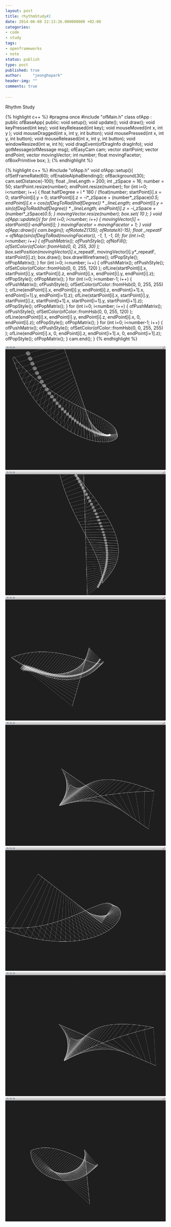 ```yaml
---
layout: post
title: rhythmStudy#1
date: 2014-06-08 22:13:26.000000000 +02:00
categories:
- code
- study
tags:
- openframeworks
- note
status: publish
type: post
published: true
author:     "jeonghopark"
header-img: ""
comments: true

---
```


Rhythm Study


{% highlight c++ %} 
#pragma once
#include "ofMain.h"
class ofApp : public ofBaseApp{
public:
    void setup();
    void update();
    void draw();
    void keyPressed(int key);
    void keyReleased(int key);
    void mouseMoved(int x, int y );
    void mouseDragged(int x, int y, int button);
    void mousePressed(int x, int y, int button);
    void mouseReleased(int x, int y, int button);
    void windowResized(int w, int h);
    void dragEvent(ofDragInfo dragInfo);
    void gotMessage(ofMessage msg);
    ofEasyCam cam;
    vector<ofvec3f> startPoint;
    vector<ofvec3f> endPoint;
    vector<ofvec3f> movingVector;
    int number;
    float movingFacetor;
    ofBoxPrimitive box;
};
{% endhighlight %} 

{% highlight c++ %} 
#include "ofApp.h"
void ofApp::setup(){
    ofSetFrameRate(60);
    ofEnableAlphaBlending();
    ofBackground(30);
    cam.setDistance(-100);
    float _lineLength = 200;
    int _zSpace = 16;
    number = 50;
    startPoint.resize(number);
    endPoint.resize(number);
    for (int i=0; i&lt;number; i++) {
        float halfDegree = i * 180 / (float)number;
        startPoint[i].x = 0;
        startPoint[i].y = 0;
        startPoint[i].z = -i*_zSpace + (number*_zSpace)*0.5;
        endPoint[i].x = cos(ofDegToRad(halfDegree)) * _lineLength;
        endPoint[i].y = sin(ofDegToRad(halfDegree)) * _lineLength;
        endPoint[i].z = -i*_zSpace + (number*_zSpace)*0.5;
    }
    movingVector.resize(number);
    box.set( 10 );
}
void ofApp::update(){
    for (int i=0; i&lt;number; i++) {
        movingVector[i] = startPoint[i]-endPoint[i];
    }
    movingFacetor = movingFacetor + 1;
}
void ofApp::draw(){
    cam.begin();
    ofRotateZ(135);
    ofRotateX(-15);
    float _repeatF = ofMap(sin(ofDegToRad(movingFacetor)), -1, 1, -1, 0);
    for (int i=0; i&lt;number; i++) {
        ofPushMatrix();
        ofPushStyle();
        ofNoFill();
        ofSetColor(ofColor::fromHsb(0, 0, 255, 30) );
        box.setPosition(movingVector[i].x*_repeatF, movingVector[i].y*_repeatF, startPoint[i].z);
        box.draw();
        box.drawWireframe();
        ofPopStyle();
        ofPopMatrix();
    }
    for (int i=0; i&lt;number; i++) {
        ofPushMatrix();
        ofPushStyle();
        ofSetColor(ofColor::fromHsb(0, 0, 255, 120) );
        ofLine(startPoint[i].x, startPoint[i].y, startPoint[i].z, endPoint[i].x, endPoint[i].y, endPoint[i].z);
        ofPopStyle();
        ofPopMatrix();
    }
    for (int i=0; i&lt;number-1; i++) {
        ofPushMatrix();
        ofPushStyle();
        ofSetColor(ofColor::fromHsb(0, 0, 255, 255) );
        ofLine(endPoint[i].x, endPoint[i].y, endPoint[i].z, endPoint[i+1].x, endPoint[i+1].y, endPoint[i+1].z);
        ofLine(startPoint[i].x, startPoint[i].y, startPoint[i].z, startPoint[i+1].x, startPoint[i+1].y, startPoint[i+1].z);
        ofPopStyle();
        ofPopMatrix();
    }
    for (int i=0; i&lt;number; i++) {
        ofPushMatrix();
        ofPushStyle();
        ofSetColor(ofColor::fromHsb(0, 0, 255, 120) );
        ofLine(endPoint[i].x, endPoint[i].y, endPoint[i].z, endPoint[i].x, 0, endPoint[i].z);
        ofPopStyle();
        ofPopMatrix();
    }
    for (int i=0; i&lt;number-1; i++) {
        ofPushMatrix();
        ofPushStyle();
        ofSetColor(ofColor::fromHsb(0, 0, 255, 255) );
        ofLine(endPoint[i].x, 0, endPoint[i].z, endPoint[i+1].x, 0, endPoint[i+1].z);
        ofPopStyle();
        ofPopMatrix();
    }
    cam.end();
}
{% endhighlight %} 


<img src="/assets/wpid-rhythmCircle_08-2014-06-8-22-133.png" alt="wpid-rhythmCircle_08-2014-06-8-22-133.png" />
<img src="/assets/wpid-rhythmCircle_07-2014-06-8-22-132.png" alt="wpid-rhythmCircle_07-2014-06-8-22-132.png" />
<img src="/assets/wpid-rhythmCircle_05-2014-06-8-22-133.png" alt="wpid-rhythmCircle_05-2014-06-8-22-133.png" />
<img src="/assets/wpid-rhythmCircle_01-2014-06-8-22-133.png" alt="wpid-rhythmCircle_01-2014-06-8-22-133.png" />
<img src="/assets/wpid-rhythmCircle_02-2014-06-8-22-133.png" alt="wpid-rhythmCircle_02-2014-06-8-22-133.png" />
<img src="/assets/wpid-rhythmCircle_04-2014-06-8-22-132.png" alt="wpid-rhythmCircle_04-2014-06-8-22-132.png" />
<img src="/assets/wpid-rhythmCircle_03-2014-06-8-22-133.png" alt="wpid-rhythmCircle_03-2014-06-8-22-133.png" />

